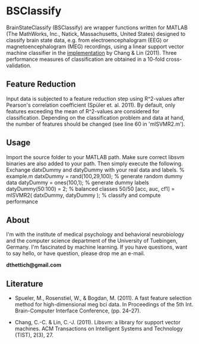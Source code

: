 # BSClassify
BrainStateClassify (BSClassify) are wrapper functions written for MATLAB (The MathWorks, Inc., Natick, Massachusetts, United States) designed to classify brain state data, e.g. from 
electroencephalogram (EEG) or magnetoencephalogram (MEG) recordings, using a linear support
vector machine classifier in the [implementation](http://www.csie.ntu.edu.tw/~cjlin/libsvm/) by Chang & Lin (2011).
Three performance measures of classification are obtained in a 10-fold cross-validation. 

Feature Reduction
-----------------
Input data is subjected to a feature reduction step using R^2-values after Pearson's 
correlation coefficient (Spüler et. al. 2011). By default, only features exceeding the mean of R^2-values
are considered for classification. Depending on the classification problem and data 
at hand, the number of features should be changed (see line 60 in 'mlSVMR2.m').

Usage
-----
Import the source folder to your MATLAB path. Make sure correct libsvm binaries are also added to your path.
Then simply execute the following. Exchange datxDummy and datyDummy with your real data and labels.
	% example.m
	datxDummy = rand(100,29,100); 	% generate random dummy data
	datyDummy = ones(100,1);		% generate dummy labels 
	datyDummy(50:100) = 2;			% balanced classes 50/50
	[acc, auc, cf1] = mlSVMR2( datxDummy, datyDummy );	% classify and compute performance

About
-----
I'm with the institute of medical psychology and behavioral neurobiology and the computer science department of the
University of Tuebingen, Germany. I'm fascinated by machine learning. If you have questions, want to say hello, or have
question, please drop me an e-mail.

__dthettich@gmail.com__

Literature
----------
- Spueler, M., Rosenstiel, W., & Bogdan, M. (2011). A fast feature selection method for high-dimensional meg bci data. In Proceedings of the 5th Int. Brain-Computer Interface Conference, (pp. 24–27).

- Chang, C.-C. & Lin, C.-J. (2011). Libsvm: a library for support vector machines. ACM Transactions on Intelligent Systems and Technology (TIST), 2(3), 27.

 